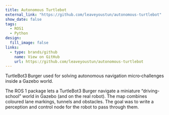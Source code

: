 ```yaml
---
title: Autonomous Turtlebot
external_link: "https://github.com/leaveyoustun/autonomous-turtlebot"
show_date: false
tags:
  - ROS1
  - Python
design:
  fill_image: false
links:
  - type: brands/github
    name: View on GitHub
    url: https://github.com/leaveyoustun/autonomous-turtlebot
---
```


TurtleBot3 Burger used for solving autonomous navigation micro‑challenges inside a Gazebo world.

<!--more-->
The ROS 1 package lets a TurtleBot3 Burger navigate a miniature “driving-school” world in Gazebo (and on the real robot). The map combines coloured lane markings, tunnels and obstacles. The goal was to write a perception and control node for the robot to pass through them.
